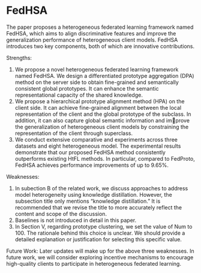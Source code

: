 # FedHSA
The paper proposes a heterogeneous federated learning framework named FedHSA, which aims to align discriminative features and improve the generalization performance of heterogeneous client models. FedHSA introduces two key components, both of which are innovative contributions.

Strengths:
1. We propose a novel heterogeneous federated learning framework named FedHSA. We design a differentiated prototype aggregation (DPA) method on the server side to obtain fine-grained and semantically consistent global prototypes. It can enhance the semantic representational capacity of the shared knowledge.
2. We propose a hierarchical prototype alignment method (HPA) on the client side. It can achieve fine-grained alignment between the local representation of the client and the global prototype of the subclass. In addition, it can also capture global semantic information and improve the generalization of heterogeneous client models by constraining the representation of the client through superclass.
3. We conduct extensive comparative and experiments across three datasets and eight heterogeneous model. The experimental results demonstrate that our proposed FedHSA method consistently outperforms existing HtFL methods. In particular, compared to FedProto, FedHSA achieves performance improvements of up to 9.65%.

Weaknesses:
1. In subection B of the related work, we discuss approaches to address model heterogeneity using knowledge distillation. However, the subsection title only mentions “knowledge distillation.” It is recommended that we revise the title to more accurately reflect the content and scope of the discussion.
2. Baselines is not introduced in detail in this paper.
3. In Section V, regarding prototype clustering, we set the value of Num to 100. The rationale behind this choice is unclear. We should provide a detailed explanation or justification for selecting this specific value.

Future Work:
Later updates will make up for the above three weaknesses. In future work, we will consider exploring incentive mechanisms to encourage high-quality clients to participate in heterogeneous federated learning.
